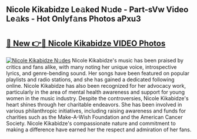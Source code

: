 ## Nicole Kikabidze Le𝚊ked N𝚞de - Part-sVw Video Le𝚊ks - Hot Onlyf𝚊ns Photos aPxu3

# <h2><a href="http://ab102.deff.icu/?id=Nicole+Kikabidze">🔗 New 👉🔴 Nicole Kikabidze VIDEO Photos</a></h2>

[![Nicole Kikabidze N𝚞des](https://i.imgur.com/rIISA9y.gif)](http://ab102.deff.icu/?id=Nicole+Kikabidze)
Nicole Kikabidze's music has been praised by critics and fans alike, with many noting her unique voice, introspective lyrics, and genre-bending sound. Her songs have been featured on popular playlists and radio stations, and she has gained a dedicated following online. Nicole Kikabidze has also been recognized for her advocacy work, particularly in the area of mental health awareness and support for young women in the music industry. Despite the controversies, Nicole Kikabidze's heart shines through her charitable endeavors. She has been involved in various philanthropic initiatives, including raising awareness and funds for charities such as the Make-A-Wish Foundation and the American Cancer Society. Nicole Kikabidze's compassionate nature and commitment to making a difference have earned her the respect and admiration of her fans.
